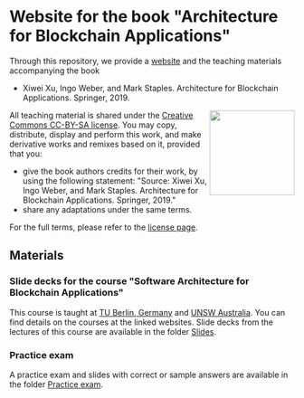 # Website for the book "Architecture for Blockchain Applications"

Through this repository, we provide a [website](https://ingo-weber.github.io/blockchain-architecture/) and the teaching materials accompanying the book
* Xiwei Xu, Ingo Weber, and Mark Staples. Architecture for Blockchain Applications. Springer, 2019.

<a href="https://creativecommons.org/licenses/by-sa/4.0/" target="_blank"><img src="https://mirrors.creativecommons.org/presskit/buttons/88x31/png/by-sa.png" align="right" width="150" ></a>
All teaching material is shared under the [Creative Commons CC-BY-SA license](https://creativecommons.org/licenses/by-sa/4.0/). You may copy, distribute, display and perform this work, and make derivative works and remixes based on it, provided that you:
* give the book authors credits for their work, by using the following statement: "Source: Xiwei Xu, Ingo Weber, and Mark Staples. Architecture for Blockchain Applications. Springer, 2019." 
* share any adaptations under the same terms.

For the full terms, please refer to the [license page](https://creativecommons.org/licenses/by-sa/4.0/legalcode).

## Materials

### Slide decks for the course "Software Architecture for Blockchain Applications"

This course is taught at [TU Berlin, Germany](https://moseskonto.tu-berlin.de/moses/modultransfersystem/bolognamodule/beschreibung/anzeigen.html?nummer=40971&version=3&sprache=2) and [UNSW Australia](https://www.handbook.unsw.edu.au/postgraduate/courses/2021/COMP6452).
You can find details on the courses at the linked websites.
Slide decks from the lectures of this course are available in the folder [Slides](./Slides/).

### Practice exam

A practice exam and slides with correct or sample answers are available in the folder [Practice exam](./Practice_exam/).
